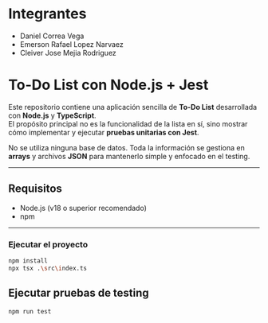 # Integrantes

- Daniel Correa Vega
- Emerson Rafael Lopez Narvaez
- Cleiver Jose Mejia Rodriguez

# To-Do List con Node.js + Jest  

Este repositorio contiene una aplicación sencilla de **To-Do List** desarrollada con **Node.js** y **TypeScript**.  
El propósito principal no es la funcionalidad de la lista en sí, sino mostrar cómo implementar y ejecutar **pruebas unitarias con Jest**.  

No se utiliza ninguna base de datos. Toda la información se gestiona en **arrays** y archivos **JSON** para mantenerlo simple y enfocado en el testing.  

---

## Requisitos  
- Node.js (v18 o superior recomendado)  
- npm  

---

###  Ejecutar el proyecto  

```bash
npm install
npx tsx .\src\index.ts
```

##  Ejecutar pruebas de testing

```batch
npm run test
```
